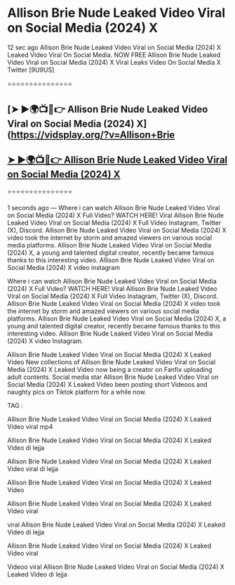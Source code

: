 ﻿# Allison Brie Nude Leaked Video Viral on Social Media (2024) X



12 sec ago Allison Brie Nude Leaked Video Viral on Social Media (2024) X Leaked Video Viral On Social Media. NOW FREE Allison Brie Nude Leaked Video Viral on Social Media (2024) X Viral Leaks Video On Social Media X Twitter [9U9US]

⭐⭐⭐⭐⭐⭐⭐⭐⭐⭐⭐⭐⭐⭐⭐

## [➤ ►🌍📺📱👉 Allison Brie Nude Leaked Video Viral on Social Media (2024) X](https://vidsplay.org/?v=Allison+Brie

## [➤ ►🌍📺📱👉 Allison Brie Nude Leaked Video Viral on Social Media (2024) X](https://vidsplay.org/?v=Allison+Brie)


⭐⭐⭐⭐⭐⭐⭐⭐⭐⭐⭐⭐⭐⭐⭐



1 seconds ago — Where i can watch Allison Brie Nude Leaked Video Viral on Social Media (2024) X Full Video? WATCH HERE! Viral Allison Brie Nude Leaked Video Viral on Social Media (2024) X Full Video Instagram, Twitter (X), Discord. Allison Brie Nude Leaked Video Viral on Social Media (2024) X video took the internet by storm and amazed viewers on various social media platforms. Allison Brie Nude Leaked Video Viral on Social Media (2024) X, a young and talented digital creator, recently became famous thanks to this interesting video. Allison Brie Nude Leaked Video Viral on Social Media (2024) X video instagram

Where i can watch Allison Brie Nude Leaked Video Viral on Social Media (2024) X Full Video? WATCH HERE! Viral Allison Brie Nude Leaked Video Viral on Social Media (2024) X Full Video Instagram, Twitter (X), Discord. Allison Brie Nude Leaked Video Viral on Social Media (2024) X video took the internet by storm and amazed viewers on various social media platforms. Allison Brie Nude Leaked Video Viral on Social Media (2024) X, a young and talented digital creator, recently became famous thanks to this interesting video. Allison Brie Nude Leaked Video Viral on Social Media (2024) X video Instagram.

Allison Brie Nude Leaked Video Viral on Social Media (2024) X Leaked Video New collections of Allison Brie Nude Leaked Video Viral on Social Media (2024) X Leaked Video now being a creator on Fanfix uploading adult contents. Social media star Allison Brie Nude Leaked Video Viral on Social Media (2024) X Leaked Video been posting short Videoos and naughty pics on Tiktok platform for a while now.

TAG :

 

Allison Brie Nude Leaked Video Viral on Social Media (2024) X Leaked Video viral mp4

 

Allison Brie Nude Leaked Video Viral on Social Media (2024) X Leaked Video di lejja

 

Allison Brie Nude Leaked Video Viral on Social Media (2024) X Leaked Video viral di lejja

 

Allison Brie Nude Leaked Video Viral on Social Media (2024) X Leaked Video

 

Allison Brie Nude Leaked Video Viral on Social Media (2024) X Leaked Video viral

 

viral Allison Brie Nude Leaked Video Viral on Social Media (2024) X Leaked Video di lejja

 

Allison Brie Nude Leaked Video Viral on Social Media (2024) X Leaked Video viral

 

Videoo viral Allison Brie Nude Leaked Video Viral on Social Media (2024) X Leaked Video di lejja